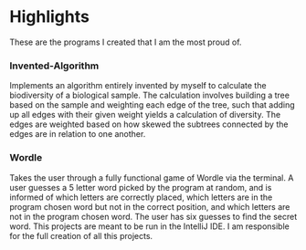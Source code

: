# Highlights
These are the programs I created that I am the most proud of.

### Invented-Algorithm
Implements an algorithm entirely invented by myself to calculate the biodiversity of a biological sample. The calculation involves building a tree based on the sample and weighting each edge of the tree, such that adding up all edges with their given weight yields a calculation of diversity. The edges are weighted based on how skewed the subtrees connected by the edges are in relation to one another.

### Wordle
Takes the user through a fully functional game of Wordle via the terminal. A user guesses a 5 letter word picked by the program at random, and is informed of which letters are correctly placed, which letters are in the program chosen word but not in the correct position, and which letters are not in the program chosen word. The user has six guesses to find the secret word. This projects are meant to be run in the IntelliJ IDE. I am responsible for the full creation of all this projects. 
